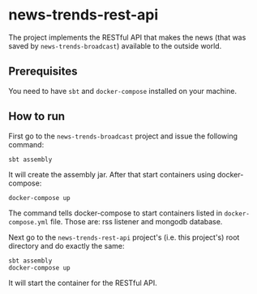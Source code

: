# news-trends-rest-api

The project implements the RESTful API that makes the news (that was saved by ```news-trends-broadcast```) available to the outside world.

## Prerequisites

You need to have ```sbt``` and ```docker-compose``` installed on your machine.

## How to run

First go to the ```news-trends-broadcast``` project and issue the following command:

```
sbt assembly
```

It will create the assembly jar. After that start containers using docker-compose:

```
docker-compose up
```

The command tells docker-compose to start containers listed in ```docker-compose.yml``` file. Those are: rss listener and mongodb database.

Next go to the ```news-trends-rest-api``` project's (i.e. this project's) root directory and do exactly the same:

```
sbt assembly
docker-compose up
```
It will start the container for the RESTful API.
